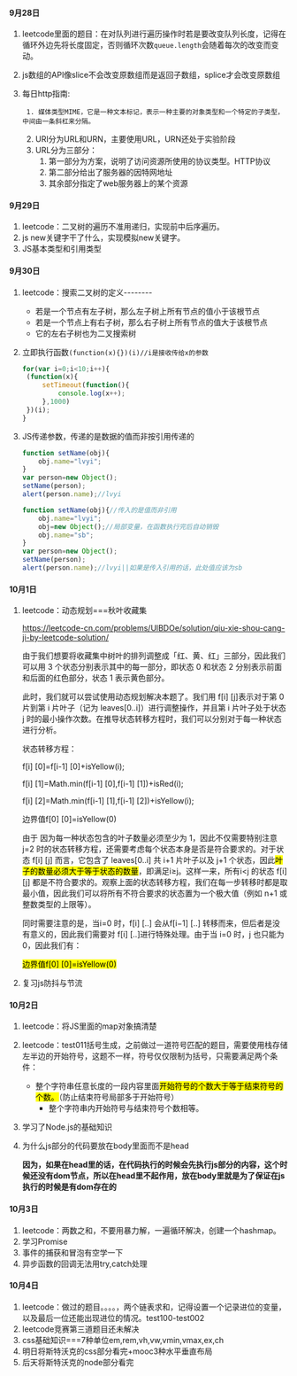 #### 9月28日

1. leetcode里面的题目：在对队列进行遍历操作时若是要改变队列长度，记得在循环外边先将长度固定，否则循环次数`queue.length`会随着每次的改变而变动。 

2. js数组的API像slice不会改变原数组而是返回子数组，splice才会改变原数组

3. 每日http指南:

    	1. 媒体类型MIME，它是一种文本标记，表示一种主要的对象类型和一个特定的子类型，中间由一条斜杠来分隔。

    2. URI分为URL和URN，主要使用URL，URN还处于实验阶段
    3. URL分为三部分：
     	1. 第一部分为方案，说明了访问资源所使用的协议类型。HTTP协议
      	2. 第二部分给出了服务器的因特网地址
      	3. 其余部分指定了web服务器上的某个资源

#### 9月29日

1. leetcode：二叉树的遍历不准用递归，实现前中后序遍历。
2. js new关键字干了什么，实现模拟new关键字。
3. JS基本类型和引用类型

#### 9月30日

1. leetcode：搜索二叉树的定义--------
   - 若是一个节点有左子树，那么左子树上所有节点的值小于该根节点
   - 若是一个节点上有右子树，那么右子树上所有节点的值大于该根节点
   - 它的左右子树也为二叉搜索树
   
2. 立即执行函数`(function(x){})(i)//i是接收传给x的参数`

   ```javascript
   for(var i=0;i<10;i++){
   	(function(x){
   		setTimeout(function(){
   			console.log(x++);
   		},1000)
   	})(i);
   }
   ```


3. JS传递参数，传递的是数据的值而非按引用传递的

   ```javascript
   function setName(obj){
       obj.name="lvyi";
   }
   var person=new Object();
   setName(person);
   alert(person.name);//lvyi
   ```

   ```javascript
   function setName(obj){//传入的是值而非引用
       obj.name="lvyi";
       obj=new Object();//局部变量，在函数执行完后自动销毁
       obj.name="sb";
   }
   var person=new Object();
   setName(person);
   alert(person.name);//lvyi||如果是传入引用的话，此处值应该为sb
   ```

   

#### 10月1日

1. leetcode：动态规划===秋叶收藏集

   https://leetcode-cn.com/problems/UlBDOe/solution/qiu-xie-shou-cang-ji-by-leetcode-solution/

   由于我们想要将收藏集中树叶的排列调整成「红、黄、红」三部分，因此我们可以用 3 个状态分别表示其中的每一部分，即状态 0 和状态 2 分别表示前面和后面的红色部分，状态 1 表示黄色部分。

   此时，我们就可以尝试使用动态规划解决本题了。我们用 f[i] [j]表示对于第 0 片到第 i 片叶子（记为 leaves[0..i]）进行调整操作，并且第 i 片叶子处于状态 j 时的最小操作次数。在推导状态转移方程时，我们可以分别对于每一种状态进行分析。

   状态转移方程：

   f[i] [0]=f[i-1] [0]+isYellow(i);

   f[i] [1]=Math.min(f[i-1] [0],f[i-1] [1])+isRed(i);

   f[i] [2]=Math.min(f[i-1] [1],f[i-1] [2])+isYellow(i);

   边界值f[0] [0]=isYellow(0)

   由于 因为每一种状态包含的叶子数量必须至少为 1，因此不仅需要特别注意 j=2 时的状态转移方程，还需要考虑每个状态本身是否是符合要求的。对于状态 f[i] [j] 而言，它包含了 leaves[0..i] 共 i+1 片叶子以及 j+1 个状态，因此<mark>叶子的数量必须大于等于状态的数量</mark>，即满足i≥j。这样一来，所有i<j 的状态 f[i] [j] 都是不符合要求的。观察上面的状态转移方程，我们在每一步转移时都是取最小值，因此我们可以将所有不符合要求的状态置为一个极大值（例如 n+1 或整数类型的上限等）。	

   同时需要注意的是，当i=0 时，f[i] [..] 会从f[i−1] [..] 转移而来，但后者是没有意义的，因此我们需要对 f[i] [..]进行特殊处理。由于当 i=0 时，j 也只能为 0，因此我们有：

   <mark>边界值f[0] [0]=isYellow(0)</mark>

   

2. 复习js防抖与节流



#### 10月2日

1. leetcode：将JS里面的map对象搞清楚

2. leetcode：test011括号生成，之前做过一道符号匹配的题目，需要使用栈存储左半边的开始符号，这题不一样，符号仅仅限制为括号，只需要满足两个条件：
   	- 整个字符串任意长度的一段内容里面<mark>开始符号的个数大于等于结束符号的个数。</mark>（防止结束符号局部多于开始符号）
      	- 整个字符串内开始符号与结束符号个数相等。
   
3. 学习了Node.js的基础知识

4. 为什么js部分的代码要放在body里面而不是head

    <b>因为，如果在head里的话，在代码执行的时候会先执行js部分的内容，这个时候还没有dom节点，所以在head里不起作用，放在body里就是为了保证在js执行的时候是有dom存在的</b>



#### 10月3日

1. leetcode：两数之和，不要用暴力解，一遍循环解决，创建一个hashmap。
2. 学习Promise
3. 事件的捕获和冒泡有空学一下
4. 异步函数的回调无法用try,catch处理

#### 10月4日

1. leetcode：做过的题目。。。。，两个链表求和，记得设置一个记录进位的变量，以及最后一位还能出现进位的情况。test100-test002
2. leetcode竞赛第三道题目还未解决
3. css基础知识===7种单位em,rem,vh,vw,vmin,vmax,ex,ch
4. 明日将斯特沃克的css部分看完+mooc3种水平垂直布局
5. 后天将斯特沃克的node部分看完

